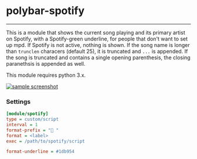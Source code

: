 # polybar-spotify

---

This is a module that shows the current song playing and its primary artist on Spotify, with a Spotify-green underline, for people that don't want to set up mpd. If Spotify is not active, nothing is shown. If the song name is longer than `trunclen` characers (default 25), it is truncated and `...` is appended. If the song is truncated and contains a single opening parenthesis, the closing paranethsis is appended as well.

This module requires python 3.x.

[![sample screenshot](https://i.imgur.com/kEluTSq.png)](https://i.imgur.com/kEluTSq.png)

### Settings
~~~ ini
[module/spotify]
type = custom/script
interval = 1
format-prefix = " "
format = <label>
exec = /path/to/spotify/script

format-underline = #1db954
